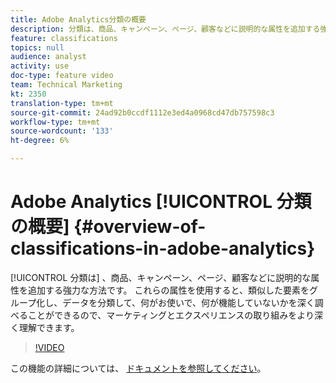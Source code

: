 ```yaml
---
title: Adobe Analytics分類の概要
description: 分類は、商品、キャンペーン、ページ、顧客などに説明的な属性を追加する強力な方法です。 これらの属性を使用すると、類似した要素をグループ化し、データを分類して、何がお使いで、何が機能していないかを深く調べることができるので、マーケティングとエクスペリエンスの取り組みをより深く理解できます。
feature: classifications
topics: null
audience: analyst
activity: use
doc-type: feature video
team: Technical Marketing
kt: 2350
translation-type: tm+mt
source-git-commit: 24ad92b0ccdf1112e3ed4a0968cd47db757598c3
workflow-type: tm+mt
source-wordcount: '133'
ht-degree: 6%

---
```



# Adobe Analytics [!UICONTROL 分類の概要] {#overview-of-classifications-in-adobe-analytics}

[!UICONTROL 分類は] 、商品、キャンペーン、ページ、顧客などに説明的な属性を追加する強力な方法です。 これらの属性を使用すると、類似した要素をグループ化し、データを分類して、何がお使いで、何が機能していないかを深く調べることができるので、マーケティングとエクスペリエンスの取り組みをより深く理解できます。

>[!VIDEO](https://video.tv.adobe.com/v/16853/?quality=12)

この機能の詳細については、 [ドキュメントを参照してください](https://marketing.adobe.com/resources/help/ja_JP/reference/classifications.html)。
